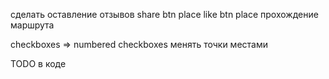 сделать оставление отзывов
share btn place
like btn place
прохождение маршрута

checkboxes => numbered checkboxes
менять точки местами

TODO в коде